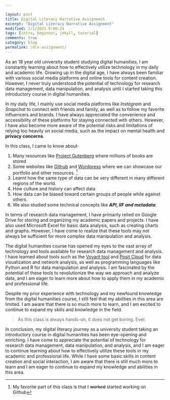 ```yaml
---

layout: post
title: Digital Literacy Narrative Assignment
excerpt: "Digital Literacy Narrative Assignment"
modified: 2/1/2023 9:00:24
tags: [intro, beginner, jekyll, tutorial]
comments: true
category: blog
permalink: /dln-assignment/
---
```

As an 18 year old university student studying digital humanities, I am constantly learning about how to effectively utilize technology in my daily and academic life. Growing up in the digital age, I have always been familiar with various social media platforms and online tools for content creation. However, I never truly understood the potential of technology for research data management, data manipulation, and analysis until I started taking this introductory course in digital humanities.

In my daily life, I mainly use social media platforms like *Instagram* and *Snapchat* to connect with friends and family, as well as to follow my favorite influencers and brands. I have always appreciated the convenience and accessibility of these platforms for staying connected with others. However, I have also become more aware of the potential risks and limitations of relying too heavily on social media, such as the impact on mental health and **privacy concerns**.

In this class, I came to know about-
1. Many resources like [Project Gutenberg](https://www.gutenberg.org/) where millions of books are stored
2. Some websites like [Github](https://github.com/) and [Wordpress](https://wordpress.com/) where we can showcase our portfolio and other resources. [^1]
3. Learnt how the same type of data can be very different in many different regions of the world.
4. How culture and history can affect data
5. How data can be biased toward certain groups of people while against others. 
6. We also studied some technical concepts like ***API, IIF and metadata***.

In terms of research data management, I have primarily relied on Google Drive for storing and organizing my academic papers and projects. I have also used Microsoft Excel for basic data analysis, such as creating charts and graphs. However, I have come to realize that these tools may not always be sufficient for more complex data manipulation and analysis.

The digital humanities course has opened my eyes to the vast array of technology and tools available for research data management and analysis. I have learned about tools such as the [Voyant tool](https://voyant-tools.org/) and [Posit Cloud](https://posit.cloud/) for data visualization and network analysis, as well as programming languages like Python and R for data manipulation and analysis. I am fascinated by the potential of these tools to revolutionize the way we approach and analyze data, and I am eager to learn more about how to apply them in my academic and professional life.

Despite my prior experience with technology and my newfound knowledge from the digital humanities course, I still feel that my abilities in this area are limited. I am aware that there is so much more to learn, and I am excited to continue to expand my skills and knowledge in the field.
> As this class is always hands-on, it does not get boring. Ever.

In conclusion, my digital literacy journey as a university student taking an introductory course in digital humanities has been eye-opening and enriching. I have come to appreciate the potential of technology for research data management, data manipulation, and analysis, and I am eager to continue learning about how to effectively utilize these tools in my academic and professional life. While I have some basic skills in content creation and social interaction, I am aware that there is still much more to learn and I am eager to continue to expand my knowledge and abilities in this area.

[^1]: My favorite part of this class is that I ~~worked~~ started working on Github
